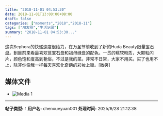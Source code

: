 ```yaml
---
title: "2018-11-01 04:53:30"
date: 2018-11-01T13:00:00+08:00
draft: false
categories: ["moments","2018","2018-11"]
tags: ["朋友圈","生活记录"]
summary: "2018-11-01 04:53:30..."
---
```


这次Sephora的快递速度很给力，在万圣节前收到了新的Huda Beauty限量宝石盘。到目前来看最喜欢蓝宝石盘和祖母绿盘的配色。一贯的糯软粉质，大颗粒闪片，颜色饱和度高到艳俗，不过是我的菜。非常不日常，大家不用买。买了也用不上，除非你像我一样每天喜欢化奇葩的彩妆上街。[微笑]

## 媒体文件

- ![Media 1](/Moments/photos/2018-11-01/201811010453300.jpg)

---

**帖子类型:** 1
**用户名:** chenxueyuan001
**处理时间:** 2025/8/28 21:12:38